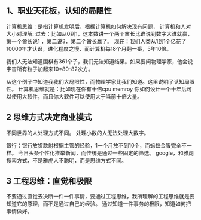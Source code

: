 ## 1、职业天花板，认知的局限性

计算机思维：是指计算机发明后，根据计算机如何解决现有问题，
计算机和人对大小对理解:
过去：比如从0到1，这本数讲一个两个酋长比谁说到数字大谁就赢，第一个酋长说1 ，第二说3，第二个酋长赢了。
现在：我们人类从1到1个亿花了 10000年才认识，进化程度之慢、而计算机每18个月翻一番，5年10倍。

我们人无法知道围棋有361个子，我们无法知道结果。如果要问物理学家，他会说宇宙所有粒子加起来10*80-82次方。

从这个例子中知道我我们大局限性，而物理学家比我们知道。这里说明了认知局限性。
计算机思维就是：比如现在你有十倍cpu memroy 你如何设计一个十年后可以使用大软件，而且你大软件可以使用大于当前十倍大量。



## 2 思维方式决定商业模式

不同世界的人处理方式不同。
处理小数的人无法处理大数字。

银行：银行放贷款射根据主管的经验，1一个月放不到10个，而蚂蚁金服完全不一样。
今日头条个性化推举新闻，而传统是通过一些固定的筛选。
google，和雅虎搜索方式，不是雅虎人不聪明，而是思维方式不同。

## 3 工程思维：直觉和极限

不要通过直觉去决断一件一件事情，要通过工程思维，我所理解的工程思维就是要知道它的原理，而不是通过自己的经验。
通过知道一件事务的极限，知道如何把事情做好。